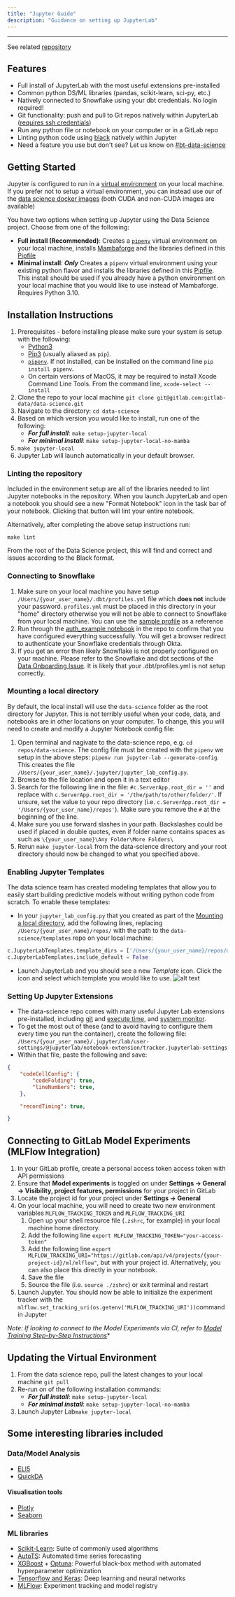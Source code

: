 ```yaml
---
title: "Jupyter Guide"
description: "Guidance on setting up JupyterLab"
---
```


---
See related [repository](https://gitlab.com/gitlab-data/data-science)

## Features

- Full install of JupyterLab with the most useful extensions pre-installed
- Common python DS/ML libraries (pandas, scikit-learn, sci-py, etc.)
- Natively connected to Snowflake using your dbt credentials. No login required!
- Git functionality: push and pull to Git repos natively within JupyterLab ([requires ssh credentials](https://docs.gitlab.com/ee/user/ssh.html))
- Run any python file or notebook on your computer or in a GitLab repo
- Linting python code using [black](https://pypi.org/project/black/) natively within Jupyter
- Need a feature you use but don't see? Let us know on [#bt-data-science](https://gitlab.slack.com/archives/C027285JQ4E)

## Getting Started

Jupyter is configured to run in a [virtual environment](https://docs.python.org/3/library/venv.html) on your local machine. If you prefer not to setup a virtual environment, you can instead use our of the [data science docker images](https://gitlab.com/gitlab-data/data-science/container_registry) (both CUDA and non-CUDA images are available)

You have two options when setting up Jupyter using the Data Science project. Choose from one of the following:

- **Full install (Recommended)**: Creates a [`pipenv`](https://pypi.org/project/pipenv/) virtual environment on your local machine, installs [Mambaforge](https://github.com/conda-forge/miniforge) and the libraries defined in this [Pipfile](https://gitlab.com/gitlab-data/data-science/-/blob/main/Pipfile)
- **Minimal install**: ***Only*** Creates a `pipenv` virtual environment using your existing python flavor and installs the libraries defined in this [Pipfile](https://gitlab.com/gitlab-data/data-science/-/blob/main/Pipfile). This install should be used if you already have a python environment on your local machine that you would like to use instead of Mambaforge. Requires Python 3.10.

## Installation Instructions

1. Prerequisites - before installing please make sure your system is setup with the following:
   - [Python3](https://www.python.org/)
   - [Pip3](https://pypi.org/project/pip/) (usually aliased as `pip`).
   - [`pipenv`](https://pypi.org/project/pipenv/). If not installed, can be installed on the command line `pip install pipenv`.
   - On certain versions of MacOS, it may be required to install Xcode Command Line Tools. From the command line, `xcode-select --install`
1. Clone the repo to your local machine `git clone git@gitlab.com:gitlab-data/data-science.git`
1. Navigate to the directory: `cd data-science`
1. Based on which version you would like to install, run one of the following:
    - ***For full install***: `make setup-jupyter-local`
    - ***For minimal install***: `make setup-jupyter-local-no-mamba`
1. `make jupyter-local`
1. Jupyter Lab will launch automatically in your default browser.

### Linting the repository

Included in the environment setup are all of the libraries needed to lint Jupyter notebooks in the repository. When you launch JupyterLab and open a notebook you should see a new "Format Notebook" icon in the task bar of your notebook. Clicking that button will lint your entire notebook.

Alternatively, after completing the above setup instructions run:

```console
make lint
```

From the root of the Data Science project, this will find and correct and issues according to the Black format.

### Connecting to Snowflake

1. Make sure on your local machine you have setup `/Users/{your_user_name}/.dbt/profiles.yml` file which **does not** include your password. `profiles.yml` must be placed in this directory in your "home" directory otherwise you will not be able to connect to Snowflake from your local machine. You can use the [sample profile](https://gitlab.com/gitlab-data/analytics/-/blob/master/admin/sample_profiles.yml) as a reference
1. Run through the [auth_example notebook](https://gitlab.com/gitlab-data/data-science/-/blob/main/examples/auth_example.ipynb) in the repo to confirm that you have configured everything successfully. You will get a browser redirect to authenticate your Snowflake credentials through Okta.
1. If you get an error then likely Snowflake is not properly configured on your machine. Please refer to the Snowflake and dbt sections of the [Data Onboarding Issue](https://gitlab.com/gitlab-data/analytics/-/blob/master/.gitlab/issue_templates/Team%3A%20Data%20Onboarding.md). It is likely that your .dbt/profiles.yml is not setup correctly.

### Mounting a local directory

By default, the local install will use the `data-science` folder as the root directory for Jupyter. This is not terribly useful when your code, data, and notebooks are in other locations on your computer. To change, this you will need to create and modify a Jupyter Notebook config file:

1. Open terminal and nagivate to the data-science repo, e.g. `cd repos/data-science`. The config file must be created with the `pipenv` we setup in the above steps: `pipenv run jupyter-lab --generate-config`. This creates the file `/Users/{your_user_name}/.jupyter/jupyter_lab_config.py`.
1. Browse to the file location and open it in a text editor
1. Search for the following line in the file: `#c.ServerApp.root_dir = ''` and replace with `c.ServerApp.root_dir = '/the/path/to/other/folder/'`. If unsure, set the value to your repo directory (i.e. `c.ServerApp.root_dir = '/Users/{your_user_name}/repos'`). Make sure you remove the `#` at the beginning of the line.
1. Make sure you use forward slashes in your path. Backslashes could be used if placed in double quotes, even if folder name contains spaces as such as `\{your_user_name}\Any Folder\More Folders\`
1. Rerun `make jupyter-local` from the data-science directory and your root directory should now be changed to what you specified above.

### Enabling Jupyter Templates

The data science team has created modeling templates that allow you to easily start building predictive models without writing python code from scratch. To enable these templates:

- In your `jupyter_lab_config.py` that you created as part of the [Mounting a local directory](/handbook/marketing/data-team//platform/jupyter-guide/#mounting-a-local-directory), add the following lines, replacing `/Users/{your_user_name}/repos/` with the path to the `data-science/templates` repo on your local machine:

```py
c.JupyterLabTemplates.template_dirs = ['/Users/{your_user_name}/repos/data-science/templates']
c.JupyterLabTemplates.include_default = False
```

- Launch JupyterLab and you should see a new *Template* icon. Click the icon and select which template you would like to use.
![alt text](jupyter-screen-shot.png)

### Setting Up Jupyter Extensions

- The data-science repo comes with many useful Jupyter Lab extensions pre-installed, including [git](https://github.com/jupyterlab/jupyterlab-git) and [execute time](https://github.com/deshaw/jupyterlab-execute-time), and [system monitor](https://github.com/jtpio/jupyterlab-system-monitor).
- To get the most out of these (and to avoid having to configure them every time you run the container), create the following file: `/Users/{your_user_name}/.jupyter/lab/user-settings/@jupyterlab/notebook-extension/tracker.jupyterlab-settings`
- Within that file, paste the following and save:

```json
{
    "codeCellConfig": {
        "codeFolding": true,
        "lineNumbers": true,
    },

    "recordTiming": true,

}
```

## Connecting to GitLab Model Experiments (MLFlow Integration)

1. In your GitLab profile, create a personal access token access token with API permissions
1. Ensure that **Model experiments** is toggled on under **Settings -> General -> Visibility, project features, permissions** for your project in GitLab
1. Locate the project id for your project under **Settings -> General**
1. On your local machine, you will need to create two new environment variables `MLFLOW_TRACKING_TOKEN` and `MLFLOW_TRACKING_URI`
    1. Open up your shell resource file (`.zshrc`, for example) in your local machine home directory.
    1. Add the following line `export MLFLOW_TRACKING_TOKEN="your-access-token"`
    1. Add the following line `export MLFLOW_TRACKING_URI="https://gitlab.com/api/v4/projects/{your-project-id}/ml/mlflow"`, but with your project id. Alternatively, you can also place this directly in your notebook.
    1. Save the file
    1. Source the file (i.e. `source ./zshrc`) or exit terminal and restart
1. Launch Jupyter. You should now be able to initialize the experiment tracker with the `mlflow.set_tracking_uri(os.getenv('MLFLOW_TRACKING_URI'))`command in Jupyter

**Note:* If looking to connect to the Model Experiments via CI, refer to [Model Training Step-by-Step Instructions](/handbook/marketing/data-team//platform/ci-for-ds-pipelines#model-training-step-by-step-instructions)**

## Updating the Virtual Environment

1. From the data science repo, pull the latest changes to your local machine `git pull`
1. Re-run on of the following installation commands:
    - ***For full install***: `make setup-jupyter-local`
    - ***For minimal install***: `make setup-jupyter-local-no-mamba`
1. Launch Jupyter Lab`make jupyter-local`

## Some interesting libraries included

### Data/Model Analysis

- [ELI5](https://eli5.readthedocs.io/en/latest/overview.html#installation)
- [QuickDA](https://pypi.org/project/quickda/)

#### Visualisation tools

- [Plotly](https://plotly.com/python/)
- [Seaborn](https://seaborn.pydata.org/)

### ML libraries

- [Scikit-Learn](https://scikit-learn.org/stable/index.html): Suite of commonly used algorithms
- [AutoTS](https://pypi.org/project/AutoTS/): Automated time series forecasting
- [XGBoost](https://xgboost.readthedocs.io/en/latest/python/python_intro.html) + [Optuna](https://optuna.org/): Powerful black-box method with automated hyperparameter optimization
- [Tensorflow and Keras](https://www.tensorflow.org/api_docs/python/tf): Deep learning and neural networks
- [MLFlow](https://mlflow.org/docs/latest/index.html): Experiment tracking and model registry
